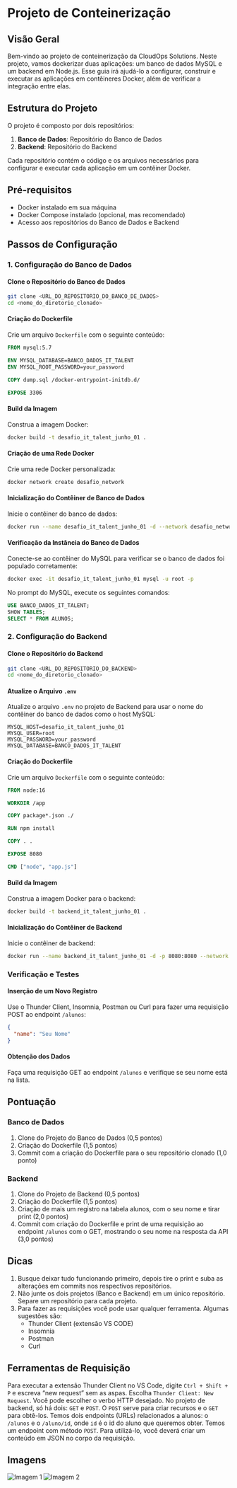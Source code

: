 # Projeto de Conteinerização

## Visão Geral

Bem-vindo ao projeto de conteinerização da CloudOps Solutions. Neste projeto, vamos dockerizar duas aplicações: um banco de dados MySQL e um backend em Node.js. Esse guia irá ajudá-lo a configurar, construir e executar as aplicações em contêineres Docker, além de verificar a integração entre elas.

## Estrutura do Projeto

O projeto é composto por dois repositórios:

1. **Banco de Dados**: Repositório do Banco de Dados
2. **Backend**: Repositório do Backend

Cada repositório contém o código e os arquivos necessários para configurar e executar cada aplicação em um contêiner Docker.

## Pré-requisitos

- Docker instalado em sua máquina
- Docker Compose instalado (opcional, mas recomendado)
- Acesso aos repositórios do Banco de Dados e Backend

## Passos de Configuração

### 1. Configuração do Banco de Dados

#### Clone o Repositório do Banco de Dados

```bash
git clone <URL_DO_REPOSITORIO_DO_BANCO_DE_DADOS>
cd <nome_do_diretorio_clonado>
```

#### Criação do Dockerfile

Crie um arquivo `Dockerfile` com o seguinte conteúdo:

```dockerfile
FROM mysql:5.7

ENV MYSQL_DATABASE=BANCO_DADOS_IT_TALENT
ENV MYSQL_ROOT_PASSWORD=your_password

COPY dump.sql /docker-entrypoint-initdb.d/

EXPOSE 3306
```

#### Build da Imagem

Construa a imagem Docker:

```bash
docker build -t desafio_it_talent_junho_01 .
```

#### Criação de uma Rede Docker

Crie uma rede Docker personalizada:

```bash
docker network create desafio_network
```

#### Inicialização do Contêiner de Banco de Dados

Inicie o contêiner do banco de dados:

```bash
docker run --name desafio_it_talent_junho_01 -d --network desafio_network desafio_it_talent_junho_01
```

#### Verificação da Instância do Banco de Dados

Conecte-se ao contêiner do MySQL para verificar se o banco de dados foi populado corretamente:

```bash
docker exec -it desafio_it_talent_junho_01 mysql -u root -p
```

No prompt do MySQL, execute os seguintes comandos:

```sql
USE BANCO_DADOS_IT_TALENT;
SHOW TABLES;
SELECT * FROM ALUNOS;
```

### 2. Configuração do Backend

#### Clone o Repositório do Backend

```bash
git clone <URL_DO_REPOSITORIO_DO_BACKEND>
cd <nome_do_diretorio_clonado>
```

#### Atualize o Arquivo `.env`

Atualize o arquivo `.env` no projeto de Backend para usar o nome do contêiner do banco de dados como o host MySQL:

```env
MYSQL_HOST=desafio_it_talent_junho_01
MYSQL_USER=root
MYSQL_PASSWORD=your_password
MYSQL_DATABASE=BANCO_DADOS_IT_TALENT
```

#### Criação do Dockerfile

Crie um arquivo `Dockerfile` com o seguinte conteúdo:

```dockerfile
FROM node:16

WORKDIR /app

COPY package*.json ./

RUN npm install

COPY . .

EXPOSE 8080

CMD ["node", "app.js"]
```

#### Build da Imagem

Construa a imagem Docker para o backend:

```bash
docker build -t backend_it_talent_junho_01 .
```

#### Inicialização do Contêiner de Backend

Inicie o contêiner de backend:

```bash
docker run --name backend_it_talent_junho_01 -d -p 8080:8080 --network desafio_network backend_it_talent_junho_01
```

### Verificação e Testes

#### Inserção de um Novo Registro

Use o Thunder Client, Insomnia, Postman ou Curl para fazer uma requisição POST ao endpoint `/alunos`:

```json
{
  "name": "Seu Nome"
}
```

#### Obtenção dos Dados

Faça uma requisição GET ao endpoint `/alunos` e verifique se seu nome está na lista.

## Pontuação

### Banco de Dados

1. Clone do Projeto do Banco de Dados (0,5 pontos)
2. Criação do Dockerfile (1,5 pontos)
3. Commit com a criação do Dockerfile para o seu repositório clonado (1,0 ponto)

### Backend

1. Clone do Projeto de Backend (0,5 pontos)
2. Criação do Dockerfile (1,5 pontos)
3. Criação de mais um registro na tabela alunos, com o seu nome e tirar print (2,0 pontos)
4. Commit com criação do Dockerfile e print de uma requisição ao endpoint `/alunos` com o GET, mostrando o seu nome na resposta da API (3,0 pontos)

## Dicas

1. Busque deixar tudo funcionando primeiro, depois tire o print e suba as alterações em commits nos respectivos repositórios.
2. Não junte os dois projetos (Banco e Backend) em um único repositório. Separe um repositório para cada projeto.
3. Para fazer as requisições você pode usar qualquer ferramenta. Algumas sugestões são:
   - Thunder Client (extensão VS CODE)
   - Insomnia
   - Postman
   - Curl

## Ferramentas de Requisição

Para executar a extensão Thunder Client no VS Code, digite `Ctrl + Shift + P` e escreva “new request” sem as aspas. Escolha `Thunder Client: New Request`. Você pode escolher o verbo HTTP desejado. No projeto de backend, só há dois: `GET` e `POST`. O `POST` serve para criar recursos e o `GET` para obtê-los. Temos dois endpoints (URLs) relacionados a alunos: o `/alunos` e o `/aluno/id`, onde `id` é o id do aluno que queremos obter. Temos um endpoint com método `POST`. Para utilizá-lo, você deverá criar um conteúdo em JSON no corpo da requisição.

## Imagens

![Imagem 1](.github/image-1.png)
![Imagem 2](.github/image-2.png)